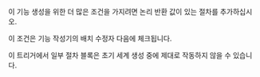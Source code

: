 이 기능 생성을 위한 더 많은 조건을 가지려면 논리 반환 값이 있는 절차를 추가하십시오.

이 조건은 기능 작성기의 배치 수정자 다음에 체크됩니다.

이 트리거에서 일부 절차 블록은 초기 세계 생성 중에 제대로 작동하지 않을 수 있습니다.
